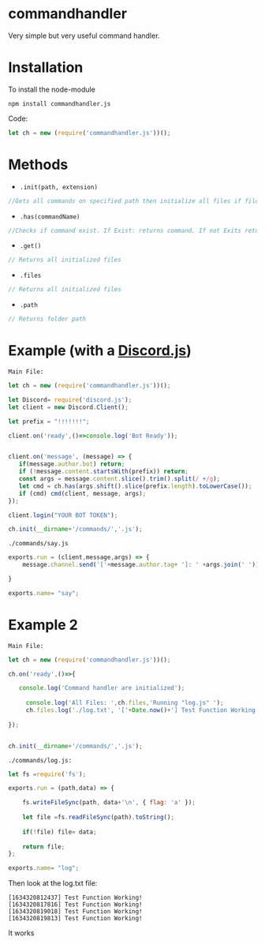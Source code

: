# commandhandler
Very simple but very useful command handler. 

<h1>Installation</h1>

To install the node-module

``
npm install commandhandler.js
``

Code:
```js
let ch = new (require('commandhandler.js'))();
```

<h1>Methods</h1>

 - `.init(path, extension)`
 ```js 
//Gets all commands on specified path then initialize all files if file extension correct 
```
 - `.has(commandName)`
 ```js 
 //Checks if command exist. If Exist: returns command. If not Exits returns false
 ```
 - `.get()`
  ```js 
 // Returns all initialized files
 ```
 - `.files`
 ```js 
 // Returns all initialized files
 ```
 - `.path` 
 ```js 
 // Returns folder path
 ```
 
<h1>Example (with a <a href="https://discord.js.org/">Discord.js</a>) </h1>

``Main File:``

```js
let ch = new (require('commandhandler.js'))();

let Discord= require('discord.js');
let client = new Discord.Client();

let prefix = "!!!!!!!";

client.on('ready',()=>console.log('Bot Ready'));


client.on('message', (message) => {
   if(message.author.bot) return;
   if (!message.content.startsWith(prefix)) return;
   const args = message.content.slice().trim().split(/ +/g);
   let cmd = ch.has(args.shift().slice(prefix.length).toLowerCase());
   if (cmd) cmd(client, message, args);
});

client.login("YOUR BOT TOKEN");

ch.init(__dirname+'/commands/','.js');
```

``./commands/say.js``

```js
exports.run = (client,message,args) => {
    message.channel.send('['+message.author.tag+ ']: ' +args.join(' '));

}

exports.name= "say"; 
```


<h1>Example 2</h1>

 ``Main File:``

~~~ js
let ch = new (require('commandhandler.js'))();

ch.on('ready',()=>{

   console.log('Command handler are initialized');
   
     console.log('All Files: ',ch.files,'Running "log.js" ');
     ch.files.log('./log.txt', '['+Date.now()+'] Test Function Working!');
     
});


ch.init(__dirname+'/commands/','.js');
~~~

 ``./commands/log.js:``

~~~ js
let fs =require('fs');

exports.run = (path,data) => {

    fs.writeFileSync(path, data+'\n', { flag: 'a' });
    
    let file =fs.readFileSync(path).toString();
    
    if(!file) file= data;
    
    return file;
};

exports.name= "log";
~~~

Then look at the log.txt file:
~~~
[1634320812437] Test Function Working!
[1634320817816] Test Function Working!
[1634320819018] Test Function Working!
[1634320819813] Test Function Working!
~~~
It works
